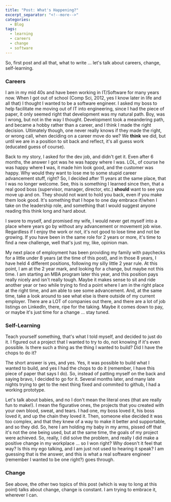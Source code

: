 ```yaml
---
title: "Post: What's Happening?"
excerpt_separator: "<!--more-->"
categories:
  - Blog
tags:
  - learning
  - careers
  - change
  - software
---
```


So, first post and all that, what to write ... let's talk about careers, change, self-learning.

### Careers

I am in my mid 40s and have been working in IT/Software for many years now. When I got out of school (Comp Sci, 2012, yes I know later in life and all that) I thought I wanted to be a software engineer. I asked my boss to help facilitate me moving out of IT into engineering, since I had the piece of paper, it only seemed right that development was my natural path. Boy, was I wrong, but not in the way I thought. Development took a meandering path, and became a hobby rather than a career, and I think I made the right decision. Ultimately though, one never really knows if they made the right, or wrong call, when deciding on a career move do we? We **think** we did, but until we are in a position to sit back and reflect, it's all guess work (educated guess of course).

Back to my story, I asked for the dev job, and didn't get it. Even after 6 months, the answer I got was he was happy where I was. LOL, of course he was happy where **I** was, it made him look good, and the customer was happy. Why would they want to lose me to some stupid career advancement stuff, right? So, I decided after 11 years at the same place, that I was no longer welcome. See, this is something I learned since then, that a real good boss (supervisor, manager, director, etc.) **should** want to see you move up and on. They should not want to hold you back, even if you make them look good. It's something that I hope to one day embrace if/when I take on the leadership role, and something that I would suggest anyone reading this think long and hard about. 

I swore to myself, and promised my wife, I would never get myself into a place where years go by without any advancement or movement job wise. Regardless if I enjoy the work or not, it's not good to lose time and not be growing. If you have been in the same role for 2 years or more, it's time to find a new challenge, well that's just my, like, opinion man. 

My next place of employment has been providing my family with paychecks for a little under 8 years (at the time of this post), and in those 8 years, I have held 4 different positions, following my silly little 2 year rule. At this point, I am at the 2 year mark, and looking for a change, but maybe not this time. I am starting an MBA program later this year, and this position pays really nicely and isn't really tough. Maybe it makes sense to sit and ride another year or two while trying to find a point where I am in the right place at the right time, and am able to see some advancement. And, at the same time, take a look around to see what else is there outside of my current employer. There are a LOT of companies out there, and there are a lot of job listings on LinkedIn, there, ripe for the taking. Maybe it comes down to pay, or maybe it's just time for a change ... stay tuned. 

### Self-Learning

Teach yourself something, that's what I told myself, and decided to just do it. I figured out a project that I wanted to try to do, not knowing if it's even possible. Is there such a thing as the thing I wanted to build? Did I have the chops to do it? 

The short answer is yes, and yes. Yes, it was possible to build what I wanted to build, and yes I had the chops to do it (remember, I have this piece of paper that says I do). So, instead of patting myself on the back and saying bravo, I decided to go for it. Several months later, and many late nights trying to get to the next thing fixed and commited to github, I had a working prototype. 

Let's talk about babies, and no I don't mean the literal ones (that are really fun to make!). I mean the figurative ones, the projects that you created with your own blood, sweat, and tears. I had one, my boss loved it, his boss loved it, and up the chain they loved it. Then, someone else decided it was too complex, and that they knew of a way to make it better and supportable, and so they did. So, here I am holding my baby in my arms, pissed off that it's not the one being used, but at the same time, the goals of my project were achieved. So, really, I did solve the problem, and really I did make a positive change in my workplace ... so I won right? Why doesn't it feel that way? Is this my ego talking, and I am just not used to hearing it speak? I am guessing that is the answer, and this is what a real software engineer (remember I wanted to be one right?) goes through. 

### Change

See above, the other two topics of this post (which is way to long at this point) talks about change, change is constant. I am trying to embrace it, wherever I can. 